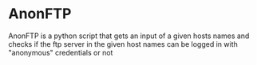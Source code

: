 # AnonFTP
AnonFTP is a python script that gets an input of a given hosts names and checks if the ftp server in the given host names can be logged in with "anonymous" credentials or not  
